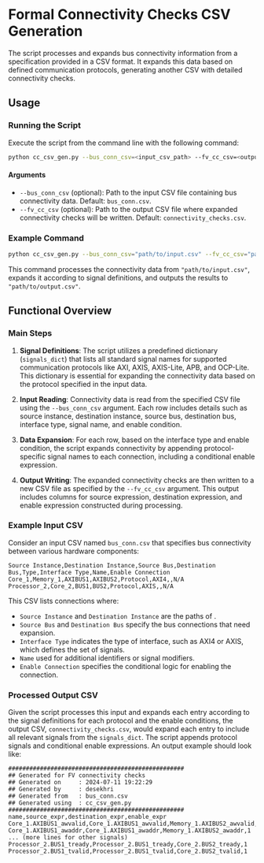 # Formal Connectivity Checks CSV Generation

The script processes and expands bus connectivity information from a specification provided in a CSV format. It expands this data based on defined communication protocols, generating another CSV with detailed connectivity checks.

## Usage

### Running the Script
Execute the script from the command line with the following command:

```bash
python cc_csv_gen.py --bus_conn_csv=<input_csv_path> --fv_cc_csv=<output_csv_path>
```

#### Arguments
- `--bus_conn_csv` (optional): Path to the input CSV file containing bus connectivity data. Default: `bus_conn.csv`.
- `--fv_cc_csv` (optional): Path to the output CSV file where expanded connectivity checks will be written. Default: `connectivity_checks.csv`.

### Example Command
```bash
python cc_csv_gen.py --bus_conn_csv="path/to/input.csv" --fv_cc_csv="path/to/output.csv"
```

This command processes the connectivity data from `"path/to/input.csv"`, expands it according to signal definitions, and outputs the results to `"path/to/output.csv"`.

## Functional Overview

### Main Steps
1. **Signal Definitions**: The script utilizes a predefined dictionary (`signals_dict`) that lists all standard signal names for supported communication protocols like AXI, AXIS, AXIS-Lite, APB, and OCP-Lite. This dictionary is essential for expanding the connectivity data based on the protocol specified in the input data.

2. **Input Reading**: Connectivity data is read from the specified CSV file using the `--bus_conn_csv` argument. Each row includes details such as source instance, destination instance, source bus, destination bus, interface type, signal name, and enable condition.

3. **Data Expansion**: For each row, based on the interface type and enable condition, the script expands connectivity by appending protocol-specific signal names to each connection, including a conditional enable expression.

4. **Output Writing**: The expanded connectivity checks are then written to a new CSV file as specified by the `--fv_cc_csv` argument. This output includes columns for source expression, destination expression, and enable expression constructed during processing.

### Example Input CSV
Consider an input CSV named `bus_conn.csv` that specifies bus connectivity between various hardware components:

```plaintext
Source Instance,Destination Instance,Source Bus,Destination Bus,Type,Interface Type,Name,Enable Connection
Core_1,Memory_1,AXIBUS1,AXIBUS2,Protocol,AXI4,,N/A
Processor_2,Core_2,BUS1,BUS2,Protocol,AXIS,,N/A
```

This CSV lists connections where:
- `Source Instance` and `Destination Instance` are the paths of .
- `Source Bus` and `Destination Bus` specify the bus connections that need expansion.
- `Interface Type` indicates the type of interface, such as AXI4 or AXIS, which defines the set of signals.
- `Name` used for additional identifiers or signal modifiers.
- `Enable Connection` specifies the conditional logic for enabling the connection.

### Processed Output CSV
Given the script processes this input and expands each entry according to the signal definitions for each protocol and the enable conditions, the output CSV, `connectivity_checks.csv`, would expand each entry to include all relevant signals from the `signals_dict`. The script appends protocol signals and conditional enable expressions. An output example should look like:

```plaintext
##################################################
## Generated for FV connectivity checks
## Generated on     : 2024-07-11 19:22:29
## Generated by     : desekhri
## Generated from   : bus_conn.csv
## Generated using  : cc_csv_gen.py
##################################################
name,source_expr,destination_expr,enable_expr
Core_1.AXIBUS1_awvalid,Core_1.AXIBUS1_awvalid,Memory_1.AXIBUS2_awvalid,1
Core_1.AXIBUS1_awaddr,Core_1.AXIBUS1_awaddr,Memory_1.AXIBUS2_awaddr,1
... (more lines for other signals)
Processor_2.BUS1_tready,Processor_2.BUS1_tready,Core_2.BUS2_tready,1
Processor_2.BUS1_tvalid,Processor_2.BUS1_tvalid,Core_2.BUS2_tvalid,1
```
